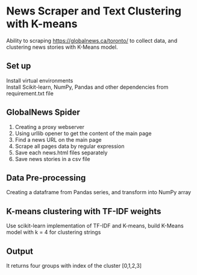 # News Scraper and Text Clustering with K-means

Ability to scraping <link>https://globalnews.ca/toronto/</link> to collect data, and clustering news stories with K-Means model.

## Set up
Install virtual environments</br>
Install Scikit-learn, NumPy, Pandas and other dependencies from requirement.txt file

## GlobalNews Spider
1. Creating a proxy webserver
2. Using urllib opener to get the content of the main page
3. Find a news URL on the main page
4. Scrape all pages data by regular expression
5. Save each news.html files separately
6. Save news stories in a csv file

## Data Pre-processing
Creating a dataframe from Pandas series, and transform into NumPy array

## K-means clustering with TF-IDF weights
Use scikit-learn implementation of TF-IDF and K-means, build K-Means model with k = 4 for clustering strings

## Output
It returns four groups with index of the cluster [0,1,2,3]
